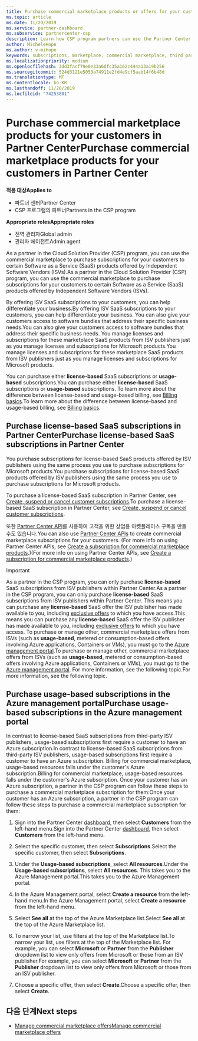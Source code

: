 ```yaml
---
title: Purchase commercial marketplace products or offers for your customers  | Partner Center
ms.topic: article
ms.date: 11/20/2019
ms.service: partner-dashboard
ms.subservice: partnercenter-csp
description: Learn how CSP program partners can use the Partner Center marketplace to make customer purchases of SaaS offers from Independent Software Vendors (ISVs).
author: MicheleHope
ms.author: v-mihope
keywords: subscriptions, marketplace, commercial marketplace, third party, ISV, SaaS offers, Cloud Solution Provider program, purchase an offer, purchase a subscription
ms.localizationpriority: medium
ms.openlocfilehash: 3dd3facf79e0e33a6dfc35a162c444a13a19b256
ms.sourcegitcommit: 524d3121e5053a74911e2fd4e9cf5aab14f6b48d
ms.translationtype: MT
ms.contentlocale: ko-KR
ms.lasthandoff: 11/20/2019
ms.locfileid: "74253801"
---
```

# <a name="purchase-commercial-marketplace-products-for-your-customers-in-partner-center"></a><span data-ttu-id="7d49a-104">Purchase commercial marketplace products for your customers in Partner Center</span><span class="sxs-lookup"><span data-stu-id="7d49a-104">Purchase commercial marketplace products for your customers in Partner Center</span></span>

<span data-ttu-id="7d49a-105">**적용 대상**</span><span class="sxs-lookup"><span data-stu-id="7d49a-105">**Applies to**</span></span>

- <span data-ttu-id="7d49a-106">파트너 센터</span><span class="sxs-lookup"><span data-stu-id="7d49a-106">Partner Center</span></span>
- <span data-ttu-id="7d49a-107">CSP 프로그램의 파트너</span><span class="sxs-lookup"><span data-stu-id="7d49a-107">Partners in the CSP program</span></span>

<span data-ttu-id="7d49a-108">**Appropriate roles**</span><span class="sxs-lookup"><span data-stu-id="7d49a-108">**Appropriate roles**</span></span>

- <span data-ttu-id="7d49a-109">전역 관리자</span><span class="sxs-lookup"><span data-stu-id="7d49a-109">Global admin</span></span>
- <span data-ttu-id="7d49a-110">관리자 에이전트</span><span class="sxs-lookup"><span data-stu-id="7d49a-110">Admin agent</span></span>

<span data-ttu-id="7d49a-111">As a partner in the Cloud Solution Provider (CSP) program, you can use the commercial marketplace to purchase subscriptions for your customers to certain Software as a Service (SaaS) products offered by Independent Software Vendors (ISVs).</span><span class="sxs-lookup"><span data-stu-id="7d49a-111">As a partner in the Cloud Solution Provider (CSP) program, you can use the commercial marketplace to purchase subscriptions for your customers to certain Software as a Service (SaaS) products offered by Independent Software Vendors (ISVs).</span></span> 

<span data-ttu-id="7d49a-112">By offering ISV SaaS subscriptions to your customers, you can help differentiate your business.</span><span class="sxs-lookup"><span data-stu-id="7d49a-112">By offering ISV SaaS subscriptions to your customers, you can help differentiate your business.</span></span> <span data-ttu-id="7d49a-113">You can also give your customers access to software bundles that address their specific business needs.</span><span class="sxs-lookup"><span data-stu-id="7d49a-113">You can also give your customers access to software bundles that address their specific business needs.</span></span> <span data-ttu-id="7d49a-114">You manage licenses and subscriptions for these marketplace SaaS products from ISV publishers just as you manage licenses and subscriptions for Microsoft products.</span><span class="sxs-lookup"><span data-stu-id="7d49a-114">You manage licenses and subscriptions for these marketplace SaaS products from ISV publishers just as you manage licenses and subscriptions for Microsoft products.</span></span>

<span data-ttu-id="7d49a-115">You can purchase either **license-based** SaaS subscriptions or **usage-based** subscriptions.</span><span class="sxs-lookup"><span data-stu-id="7d49a-115">You can purchase either **license-based** SaaS subscriptions or **usage-based** subscriptions.</span></span> <span data-ttu-id="7d49a-116">To learn more about the difference between license-based and usage-based billing, see [Billing basics](billing-basics.md).</span><span class="sxs-lookup"><span data-stu-id="7d49a-116">To learn more about the difference between license-based and usage-based billing, see [Billing basics](billing-basics.md).</span></span>

## <a name="purchase-license-based-saas-subscriptions-in-partner-center"></a><span data-ttu-id="7d49a-117">Purchase license-based SaaS subscriptions in Partner Center</span><span class="sxs-lookup"><span data-stu-id="7d49a-117">Purchase license-based SaaS subscriptions in Partner Center</span></span>

<span data-ttu-id="7d49a-118">You purchase subscriptions for license-based SaaS products offered by ISV publishers using the same process you use to purchase subscriptions for Microsoft products.</span><span class="sxs-lookup"><span data-stu-id="7d49a-118">You purchase subscriptions for license-based SaaS products offered by ISV publishers using the same process you use to purchase subscriptions for Microsoft products.</span></span>

<span data-ttu-id="7d49a-119">To purchase a license-based SaaS subscription in Partner Center, see [Create, suspend or cancel customer subscriptions](create-a-new-subscription.md#create-a-new-subscription).</span><span class="sxs-lookup"><span data-stu-id="7d49a-119">To purchase a license-based SaaS subscription in Partner Center, see [Create, suspend or cancel customer subscriptions](create-a-new-subscription.md#create-a-new-subscription).</span></span>

<span data-ttu-id="7d49a-120">또한 [Partner Center API](https://docs.microsoft.com/partner-center/develop/)를 사용하여 고객을 위한 상업용 마켓플레이스 구독을 만들 수도 있습니다.</span><span class="sxs-lookup"><span data-stu-id="7d49a-120">You can also use [Partner Center APIs](https://docs.microsoft.com/partner-center/develop/) to create commercial marketplace subscriptions for your customers.</span></span> <span data-ttu-id="7d49a-121">(For more info on using Partner Center APIs, see [Create a subscription for commercial marketplace products](https://docs.microsoft.com/partner-center/develop/create-subscription-azure-marketplace-products).)</span><span class="sxs-lookup"><span data-stu-id="7d49a-121">(For more info on using Partner Center APIs, see [Create a subscription for commercial marketplace products](https://docs.microsoft.com/partner-center/develop/create-subscription-azure-marketplace-products).)</span></span>

>[!IMPORTANT]
> <span data-ttu-id="7d49a-122">As a partner in the CSP program, you can only purchase **license-based** SaaS subscriptions from ISV publishers within Partner Center.</span><span class="sxs-lookup"><span data-stu-id="7d49a-122">As a partner in the CSP program, you can only purchase **license-based** SaaS subscriptions from ISV publishers within Partner Center.</span></span> <span data-ttu-id="7d49a-123">This means you can purchase any **license-based** SaaS offer the ISV publisher has made available to you, including [exclusive offers](csp-commercial-marketplace-discover.md#learn-about-marketplace-exclusive-offers) to which you have access.</span><span class="sxs-lookup"><span data-stu-id="7d49a-123">This means you can purchase any **license-based** SaaS offer the ISV publisher has made available to you, including [exclusive offers](csp-commercial-marketplace-discover.md#learn-about-marketplace-exclusive-offers) to which you have access.</span></span> <span data-ttu-id="7d49a-124">To purchase or manage other, commercial marketplace offers from ISVs (such as **usage-based**, metered or consumption-based offers involving Azure applications, Containers or VMs), you must go to the [Azure management portal](https://portal.azure.com/).</span><span class="sxs-lookup"><span data-stu-id="7d49a-124">To purchase or manage other, commercial marketplace offers from ISVs (such as **usage-based**, metered or consumption-based offers involving Azure applications, Containers or VMs), you must go to the [Azure management portal](https://portal.azure.com/).</span></span> <span data-ttu-id="7d49a-125">For more information, see the following topic.</span><span class="sxs-lookup"><span data-stu-id="7d49a-125">For more information, see the following topic.</span></span>

## <a name="purchase-usage-based-subscriptions-in-the-azure-management-portal"></a><span data-ttu-id="7d49a-126">Purchase usage-based subscriptions in the Azure management portal</span><span class="sxs-lookup"><span data-stu-id="7d49a-126">Purchase usage-based subscriptions in the Azure management portal</span></span>

<span data-ttu-id="7d49a-127">In contrast to license-based SaaS subscriptions from third-party ISV publishers, usage-based subscriptions first require a customer to have an Azure subscription.</span><span class="sxs-lookup"><span data-stu-id="7d49a-127">In contrast to license-based SaaS subscriptions from third-party ISV publishers, usage-based subscriptions first require a customer to have an Azure subscription.</span></span> <span data-ttu-id="7d49a-128">Billing for commercial marketplace, usage-based resources falls under the customer's Azure subscription.</span><span class="sxs-lookup"><span data-stu-id="7d49a-128">Billing for commercial marketplace, usage-based resources falls under the customer's Azure subscription.</span></span> <span data-ttu-id="7d49a-129">Once your customer has an Azure subscription, a partner in the CSP program can follow these steps to purchase a commercial marketplace subscription for them:</span><span class="sxs-lookup"><span data-stu-id="7d49a-129">Once your customer has an Azure subscription, a partner in the CSP program can follow these steps to purchase a commercial marketplace subscription for them:</span></span>

1. <span data-ttu-id="7d49a-130">Sign into the Partner Center [dashboard](https://partner.microsoft.com/dashboard), then select **Customers** from the left-hand menu.</span><span class="sxs-lookup"><span data-stu-id="7d49a-130">Sign into the Partner Center [dashboard](https://partner.microsoft.com/dashboard), then select **Customers** from the left-hand menu.</span></span>

2. <span data-ttu-id="7d49a-131">Select the specific customer, then select **Subscriptions**.</span><span class="sxs-lookup"><span data-stu-id="7d49a-131">Select the specific customer, then select **Subscriptions**.</span></span>  

3. <span data-ttu-id="7d49a-132">Under the **Usage-based subscriptions**, select **All resources**.</span><span class="sxs-lookup"><span data-stu-id="7d49a-132">Under the **Usage-based subscriptions**, select **All resources**.</span></span> <span data-ttu-id="7d49a-133">This takes you to the Azure Management portal.</span><span class="sxs-lookup"><span data-stu-id="7d49a-133">This takes you to the Azure Management portal.</span></span>

4. <span data-ttu-id="7d49a-134">In the Azure Management portal, select **Create a resource** from the left-hand menu.</span><span class="sxs-lookup"><span data-stu-id="7d49a-134">In the Azure Management portal, select **Create a resource** from the left-hand menu.</span></span>

5. <span data-ttu-id="7d49a-135">Select **See all** at the top of the Azure Marketplace list.</span><span class="sxs-lookup"><span data-stu-id="7d49a-135">Select **See all** at the top of the Azure Marketplace list.</span></span>

6. <span data-ttu-id="7d49a-136">To narrow your list, use filters at the top of the Marketplace list.</span><span class="sxs-lookup"><span data-stu-id="7d49a-136">To narrow your list, use filters at the top of the Marketplace list.</span></span> <span data-ttu-id="7d49a-137">For example, you can select **Microsoft** or **Partner** from the **Publisher** dropdown list to view only offers from Microsoft or those from an ISV publisher.</span><span class="sxs-lookup"><span data-stu-id="7d49a-137">For example, you can select **Microsoft** or **Partner** from the **Publisher** dropdown list to view only offers from Microsoft or those from an ISV publisher.</span></span>

7. <span data-ttu-id="7d49a-138">Choose a specific offer, then select **Create**.</span><span class="sxs-lookup"><span data-stu-id="7d49a-138">Choose a specific offer, then select **Create**.</span></span>

## <a name="next-steps"></a><span data-ttu-id="7d49a-139">다음 단계</span><span class="sxs-lookup"><span data-stu-id="7d49a-139">Next steps</span></span>

- [<span data-ttu-id="7d49a-140">Manage commercial marketplace offers</span><span class="sxs-lookup"><span data-stu-id="7d49a-140">Manage commercial marketplace offers</span></span>](csp-commercial-marketplace-purchase.md)